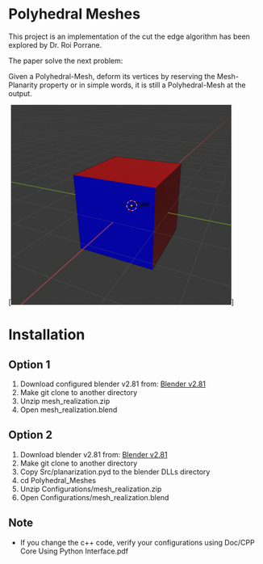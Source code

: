 # Polyhedral Meshes
This project is an implementation of the cut the edge algorithm has been explored by Dr. Roi Porrane.

The paper solve the next problem:

Given a Polyhedral-Mesh, deform its vertices by reserving the Mesh-Planarity property or in simple words, it is still a Polyhedral-Mesh at the output.

[![Simple Polyhendral Mesh](https://github.com/itaycsguy/Polyhedral_Meshes/blob/master/Doc/simple_3D_cube.png)]

# Installation
## Option 1
1. Download configured blender v2.81 from: [Blender v2.81](https://drive.google.com/file/d/1YzAvGsdt42E59-3nJJ20zCqAcxGJbPBM/view?usp=sharing)
2. Make git clone to another directory
3. Unzip mesh_realization.zip
4. Open mesh_realization.blend 

## Option 2
1. Download blender v2.81 from: [Blender v2.81](https://www.blender.org/download/releases/2-81/)
2. Make git clone to another directory
3. Copy Src/planarization.pyd to the blender DLLs directory
4. cd Polyhedral_Meshes
5. Unzip Configurations/mesh_realization.zip
6. Open Configurations/mesh_realization.blend

## Note
* If you change the c++ code, verify your configurations using Doc/CPP Core Using Python Interface.pdf
